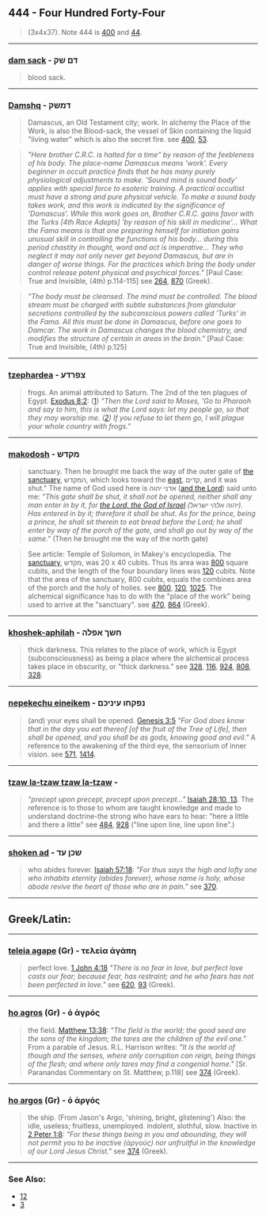 ## 444 - Four Hundred Forty-Four
> (3x4x37). Note 444 is [400](400) and [44](44).

---

### [dam sack](/keys/DM.ShQ) - דם שק
> blood sack.

---

### [Damshq](/keys/DMShQ) - דמשק
> Damascus, an Old Testament city; work. In alchemy the Place of the Work, is also the Blood-sack, the vessel of Skin containing the liquid "living water" which is also the secret fire. see [400](400), [53](53).

> *"Here brother C.R.C. is halted for a time" by reason of the feebleness of his body. The place-name Damascus means 'work'. Every beginner in occult practice finds that he has many purely physiological adjustments to make. 'Sound mind is sound body' applies with special force to esoteric training. A practical occultist must have a strong and pure physical vehicle. To make a sound body takes work, and this work is indicated by the significance of 'Damascus'. While this work goes on, Brother C.R.C. gains favor with the Turks [4th Race Adepts] 'by reason of his skill in medicine'... What the Fama means is that one preparing himself for initiation gains unusual skill in controlling the functions of his body... during this period chastity in thought, word and act is imperative... They who neglect it may not only never get beyond Damascus, but are in danger of worse things. For the practices which bring the body under control release potent physical and psychical forces."* [Paul Case: True and Invisible, (4th) p.114-115] see [264](264), [870](870) (Greek).

> *"The body must be cleansed. The mind must be controlled. The blood stream must be charged with subtle substances from glandular secretions controlled by the subconscious powers called 'Turks' in the Fama. All this must be done in Damascus, before one goes to Damcar. The work in Damascus changes the blood chemistry, and modifies the structure of certain in areas in the brain."* [Paul Case: True and Invisible, (4th) p.125]

---

### [tzephardea](/keys/TzPRDO) - צפרדע
> frogs. An animal attributed to Saturn. The 2nd of the ten plagues of Egypt. [Exodus 8:2](http://biblehub.com/exodus/8-2.htm): ([1](http://biblehub.com/exodus/8-1.htm)) *"Then the Lord said to Moses, 'Go to Pharaoh and say to him, this is what the Lord says: let my people go, so that they may worship me. ([2]((http://biblehub.com/exodus/8-2.htm))) If you refuse to let them go, I will plague your whole country with frogs."*

---

### [makodosh](/keys/MQDSh) - מקדש
> sanctuary. Then he brought me back the way of the outer gate of [the sanctuary](/keys/HMQDSh), המקדש, which looks toward the [east](/keys/QDIM), קדים, and it was shut." The name of God used here is אדני יהוה ([and the Lord](/keys/ADNI.IHVH)) said unto me: *"This gate shall be shut, it shall not be opened, neither shall any man enter in by it, for [the Lord, the God of Israel](/keys/IHVH.ALHI.IShRAL) (יהוה אלהי ישראל). Has entered in by it; therefore it shall be shut. As for the prince, being a prince, he shall sit therein to eat bread before the Lord; he shall enter by way of the porch of the gate, and shall go out by way of the same."* (Then he brought me the way of the north gate)

> See article: Temple of Solomon, in Makey's encyclopedia. The [sanctuary](/keys/MQDSh), מקדש, was 20 x 40 cubits. Thus its area was [800](800) square cubits, and the length of the four boundary lines was [120](120) cubits. Note that the area of the sanctuary, 800 cubits, equals the combines area of the porch and the holy of holies. see [800](800), [120](120), [1025](1025). The alchemical significance has to do with the "place of the work" being used to arrive at the "sanctuary". see [470](470), [864](864) (Greek).

---

### [khoshek-aphilah](/keys/ChShK.APLH) - חשך אפלה
> thick darkness. This relates to the place of work, which is Egypt (subconsciousness) as being a place where the alchemical process takes place in obscurity, or "thick darkness." see [328](328), [116](116), [924](924), [808](808), [328](328).

---

### [nepekechu eineikem](/keys/NPQChV.OINIKM) - נפקחו עיניכם
> (and) your eyes shall be opened. [Genesis 3:5](http://biblehub.com/genesis/3-5.htm) *"For God does know that in the day you eat thereof [of the fruit of the Tree of Life], then shall be opened, and you shall be as gods, knowing good and evil."* A reference to the awakening of the third eye, the sensorium of inner vision. see [571](571), [1414](1414).

---

### [tzaw la-tzaw tzaw la-tzaw](/keys/TzV.LTzV.TzV.LTzV) - 
> *"precept upon precept, precept upon precept..."* [Isaiah 28:10, 13](http://biblehub.com/isaiah/28-10.htm). The reference is to those to whom are taught knowledge and made to understand doctrine-the strong who have ears to hear: "here a little and there a little" see [484](484), [928](928) ("line upon line, line upon line".)

---

### [shoken ad](/keys/ShKN.OD) - שכן עד
> who abides forever. [Isaiah 57:18](http://biblehub.com/isaiah/57-18.htm): *"For thus says the high and lofty one who inhabits eternity (abides forever), whose name is holy, whose abode revive the heart of those who are in pain."* see [370](370).

---

## Greek/Latin:

---

### [teleia agape](/greek?word=teleia+agaPh) (Gr) - τελεία ἀγάπη
> perfect love. [1 John 4:18](http://biblehub.com/1_john/4-18.htm) *"There is no fear in love, but perfect love casts our fear; because fear, has restraint; and he who fears has not been perfected in love."* see [620](620), [93](93) (Greek).

---

### [ho agros](/greek?word=o+agros) (Gr) - ὁ ἀγρός
> the field. [Matthew 13:38](http://biblehub.com/matthew/13-38.htm): *"The field is the world; the good seed are the sons of the kingdom; the tares are the children of the evil one."* From a parable of Jesus. R.L. Harrison writes: *"It is the world of though and the senses, where only corruption can reign, being things of the flesh; and where only tares may find a congenial home."* [Sr. Paranandas Commentary on St. Matthew, p.118] see [374](374) (Greek).

---

### [ho argos](/greek?word=o+argos) (Gr) - ὁ ἀργός
> the ship. (From Jason's Argo, 'shining, bright, glistening') Also: the idle, useless; fruitless, unemployed. indolent, slothful, slow. Inactive in [2 Peter 1:8](http://biblehub.com/2_peter/1-8.htm): *"For these things being in you and abounding, they will not permit you to be inactive (ἀργοὺς) nor unfruitful in the knowledge of our Lord Jesus Christ."* see [374](374) (Greek).

---

### See Also:

- [12](12)
- [3](3)

